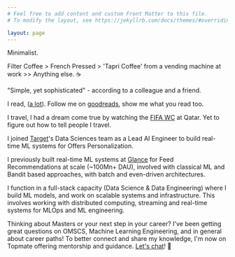 ```yaml
---
# Feel free to add content and custom Front Matter to this file.
# To modify the layout, see https://jekyllrb.com/docs/themes/#overriding-theme-defaults

layout: page
---
```


Minimalist.

Filter Coffee > French Pressed > 'Tapri Coffee' from a vending machine at work >> Anything else. ☕

"Simple, yet sophisticated" - according to a colleague and a friend.

I read, ([a lot](https://abhijithc.com/blog/2023/05/01/i-started-reading-again.html)). Follow me on [goodreads](https://www.goodreads.com/user/show/159213582-abhijith-c), show me what you read too.

I travel, I had a dream come true by watching the [FIFA WC](https://blog.badpallod.com/my-trip-to-qatar-for-fifa-wc/) at Qatar. Yet to figure out how to tell people I travel.

I joined [Target](https://india.target.com/)'s Data Sciences team as a Lead AI Engineer to build real-time ML systems for Offers Personalization. 

I previously built real-time ML systems at [Glance](https://www.glance.com/) for Feed Recommendations at scale (~100Mn+ DAU), involved with classical ML and Bandit based approaches, with batch and even-driven architectures.

I function in a full-stack capacity (Data Science & Data Engineering) where I build ML models, and work on scalable systems and infrastructure. This involves working with distributed computing, streaming and real-time systems for MLOps and ML engineering.

Thinking about Masters or your next step in your career? I've been getting great questions on OMSCS, Machine Learning Engineering, and in general about career paths! To better connect and share my knowledge, I'm now on Topmate offering mentorship and guidance. [Let's chat](https://topmate.io/abhijith0505)! 🚀